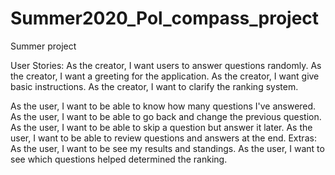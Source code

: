 # Summer2020_Pol_compass_project
Summer project

User Stories:
  As the creator, I want users to answer questions randomly.
  As the creator, I want a greeting for the application.
  As the creator, I want give basic instructions.
  As the creator, I want to clarify the ranking system.
  
  As the user, I want to be able to know how many questions I've answered.
  As the user, I want to be able to go back and change the previous question.
  As the user, I want to be able to skip a question but answer it later.
  As the user, I want to be able to review questions and answers at the end.
Extras:
  As the user, I want to be see my results and standings.
  As the user, I want to see which questions helped determined the ranking.
  

